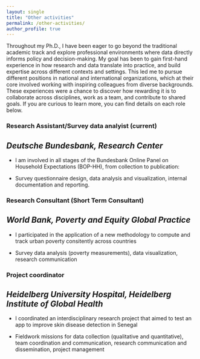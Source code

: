 ```yaml
---
layout: single
title: "Other activities"
permalink: /other-activities/
author_profile: true
---
```


Throughout my Ph.D., I have been eager to go beyond the traditional academic track and explore professional environments where data directly informs policy and decision-making. My goal has been to gain first-hand experience in how research and data translate into practice, and build expertise across different contexts and settings. This led me to pursue different positions in national and international organizations, which at their core involved working with inspiring colleagues from diverse backgrounds. These experiences were a chance to discover how rewarding it is to collaborate across disciplines, work as a team, and contribute to shared goals. If you are curious to learn more, you can find details on each role below.

### Research Assistant/Survey data analyist (current)
## _Deutsche Bundesbank, Research Center_
- I am involved in all stages of the Bundesbank Online Panel on Household Expectations (BOP-HH), from collection to publication:
 * Survey questionnaire design, data analysis and visualization, internal documentation and reporting.

 ### Research Consultant (Short Term Consultant)
 ## _World Bank, Poverty and Equity Global Practice_ 
 - I participated in the application of a new methodology to compute and track urban poverty consitently across countries 
 * Survey data analysis (poverty measurements), data visualization, research communication

### Project coordinator 
## _Heidelberg University Hospital, Heidelberg Institute of Global Health_
- I coordinated an interdisciplinary research project that aimed to test an app to improve skin disease detection in Senegal
* Fieldwork missions for data collection (qualitative and quantitative), team coordination and communication, research communication and dissemination, project management







